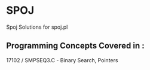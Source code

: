 SPOJ
====

Spoj Solutions for spoj.pl


Programming Concepts Covered in :
---------------------------------

17102 / SMPSEQ3.C - Binary Search, Pointers

